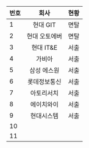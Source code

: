 | 번호  | 회사   | 현황  |
|--|:--:|--|
|1|현대 GIT|면탈|
|2|현대 오토에버|면탈|
|3|현대 IT&E|서출|
|4|가비아|서출|
|5|삼성 에스원|서출|
|6|롯데정보통신|서출|
|7|아토리서치|서출|
|8|에이치와이|서출|
|9| 현대시스템| 서출 |
|10| | |
| 11| | |


